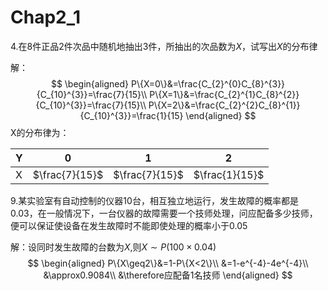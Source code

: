 # Chap2_1

4.在$8$件正品$2$件次品中随机地抽出$3$件，所抽出的次品数为$X$，试写出$X$的分布律

解：
$$
\begin{aligned}
P\{X=0\}&=\frac{C_{2}^{0}C_{8}^{3}}{C_{10}^{3}}=\frac{7}{15}\\
P\{X=1\}&=\frac{C_{2}^{1}C_{8}^{2}}{C_{10}^{3}}=\frac{7}{15}\\
P\{X=2\}&=\frac{C_{2}^{2}C_{8}^{1}}{C_{10}^{3}}=\frac{1}{15}
\end{aligned}
$$
X的分布律为：

| Y    | 0              | 1              | 2              |
| ---- | -------------- | -------------- | -------------- |
| X    | $\frac{7}{15}$ | $\frac{7}{15}$ | $\frac{1}{15}$ |

9.某实验室有自动控制的仪器$10$台，相互独立地运行，发生故障的概率都是$0.03$，在一般情况下，一台仪器的故障需要一个技师处理，问应配备多少技师，便可以保证使设备在发生故障时不能即使处理的概率小于$0.05$

解：设同时发生故障的台数为$X$,则$X\sim P(100\times0.04)$
$$
\begin{aligned}
P\{X\geq2\}&=1-P\{X<2\}\\
&=1-e^{-4}-4e^{-4}\\
&\approx0.9084\\
&\therefore应配备1名技师
\end{aligned}
$$


